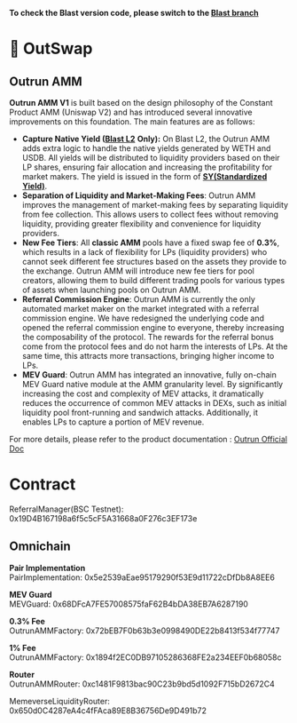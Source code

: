 **To check the Blast version code, please switch to the [Blast branch](https://github.com/OutrunFinance/Outrun-AMM/tree/blast)**

# 💱 OutSwap

## Outrun AMM

**Outrun AMM V1** is built based on the design philosophy of the Constant Product AMM (Uniswap V2) and has introduced several innovative improvements on this foundation. The main features are as follows:

* **Capture Native Yield (**[**Blast L2**](https://docs.blast.io/about-blast) **Only):** On Blast L2, the Outrun AMM adds extra logic to handle the native yields generated by WETH and USDB. All yields will be distributed to liquidity providers based on their LP shares, ensuring fair allocation and increasing the profitability for market makers. The yield is issued in the form of [**SY(Standardized Yield)**](../../outstake/yield-tokenization/sy.md).
* **Separation of Liquidity and Market-Making Fees**: Outrun AMM improves the management of market-making fees by separating liquidity from fee collection. This allows users to collect fees without removing liquidity, providing greater flexibility and convenience for liquidity providers.
* **New Fee Tiers**: All **classic AMM** pools have a fixed swap fee of **0.3%**, which results in a lack of flexibility for LPs (liquidity providers) who cannot seek different fee structures based on the assets they provide to the exchange. Outrun AMM will introduce new fee tiers for pool creators, allowing them to build different trading pools for various types of assets when launching pools on Outrun AMM.
* **Referral Commission Engine**: Outrun AMM is currently the only automated market maker on the market integrated with a referral commission engine. We have redesigned the underlying code and opened the referral commission engine to everyone, thereby increasing the composability of the protocol. The rewards for the referral bonus come from the protocol fees and do not harm the interests of LPs. At the same time, this attracts more transactions, bringing higher income to LPs.
* **MEV Guard**: Outrun AMM has integrated an innovative, fully on-chain MEV Guard native module at the AMM granularity level. By significantly increasing the cost and complexity of MEV attacks, it dramatically reduces the occurrence of common MEV attacks in DEXs, such as initial liquidity pool front-running and sandwich attacks. Additionally, it enables LPs to capture a portion of MEV revenue.

For more details, please refer to the product documentation : [Outrun Official Doc](https://outrun.gitbook.io/doc "Outrun Official Doc")

# Contract

ReferralManager(BSC Testnet): 0x19D4B167198a6f5c5cF5A31668a0F276c3EF173e  

## Omnichain

**Pair Implementation**  
PairImplementation: 0x5e2539aEae95179290f53E9d11722cDfDb8A8EE6

**MEV Guard**  
MEVGuard: 0x68DFcA7FE57008575faF62B4bDA38EB7A6287190

**0.3% Fee**  
OutrunAMMFactory: 0x72bEB7F0b63b3e0998490DE22b8413f534f77747

**1% Fee**  
OutrunAMMFactory: 0x1894f2EC0DB97105286368FE2a234EEF0b68058c  

**Router**  
OutrunAMMRouter: 0xc1481F9813bac90C23b9bd5d1092F715bD2672C4

MemeverseLiquidityRouter: 0x650d0C4287eA4c4fFAca89E8B36756De9D491b72
